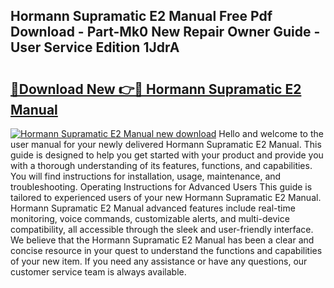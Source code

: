 ## Hormann Supramatic E2 Manual Free Pdf Download - Part-Mk0 New Repair Owner Guide - User Service Edition 1JdrA

# <h2><a href="http://bc26963.oget.top/?id=Hormann+Supramatic+E2+Manual">🔗Download New 👉🔴 Hormann Supramatic E2 Manual</a></h2>

[![Hormann Supramatic E2 Manual new download](https://i.imgur.com/5g1atiW.png)](http://bc26963.oget.top/?id=Hormann+Supramatic+E2+Manual)
Hello and welcome to the user manual for your newly delivered Hormann Supramatic E2 Manual. This guide is designed to help you get started with your product and provide you with a thorough understanding of its features, functions, and capabilities. You will find instructions for installation, usage, maintenance, and troubleshooting. Operating Instructions for Advanced Users This guide is tailored to experienced users of your new Hormann Supramatic E2 Manual. Hormann Supramatic E2 Manual advanced features include real-time monitoring, voice commands, customizable alerts, and multi-device compatibility, all accessible through the sleek and user-friendly interface. We believe that the Hormann Supramatic E2 Manual has been a clear and concise resource in your quest to understand the functions and capabilities of your new item. If you need any assistance or have any questions, our customer service team is always available.
